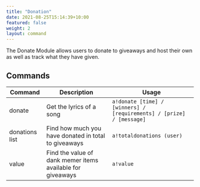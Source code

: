 ```yaml
---
title: "Donation"
date: 2021-08-25T15:14:39+10:00
featured: false
weight: 2
layout: command
---
```


The Donate Module allows users to donate to giveaways and host their own as well as track what they have given.

## Commands

| Command        | Description                                                   | Usage                                                                |
| -------------- | ------------------------------------------------------------- | -------------------------------------------------------------------- |
| donate         | Get the lyrics of a song                                      | `a!donate [time] / [winners] / [requirements] / [prize] / [message]` |
| donations list | Find how much you have donated in total to giveaways          | `a!totaldonations (user)`                                            |
| value          | Find the value of dank memer items available for giveaways    | `a!value`                                                            |